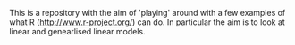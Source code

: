 This is a repository with the aim of 'playing' around with a few examples of what
R (http://www.r-project.org/) can do.
In particular the aim is to look at linear and genearlised linear models.
